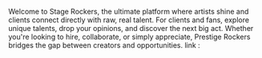Welcome to Stage Rockers, the ultimate platform where artists shine and clients connect directly with raw, real talent.
For clients and fans, explore unique talents, drop your opinions, and discover the next big act. Whether you're looking to hire, collaborate, or simply appreciate, Prestige Rockers bridges the gap between creators and opportunities.
link : 
